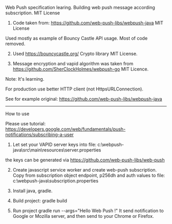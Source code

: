 Web Push specification learing.
Building web push message according subscription.
MIT License


1. Code taken from:
   https://github.com/web-push-libs/webpush-java  MIT License
   
Used mostly as example of Bouncy Castle API usage.
Most of code removed.

2. Used https://bouncycastle.org/ Crypto library MIT License.


3. Message encryption and vapid algorithm was taken from
   https://github.com/SherClockHolmes/webpush-go   MIT Licence.


Note: 
   It's learning. 
   
   For production use better HTTP client (not HttpsURLConnection).
   
   See for example original: https://github.com/web-push-libs/webpush-java
   
---------------------------------------------------------------------------------
How to use

Please use tutorial:
https://developers.google.com/web/fundamentals/push-notifications/subscribing-a-user

1. Let set your VAPID server keys into file: 
  c:\webpush-java\src\main\resources\server.properties
  
the keys can be generated via https://github.com/web-push-libs/web-push

2. Create javascript service worker and create web-push subscription.
   Copy from subscription object endpoint, p256dh and auth values to file:
   c:\webpush-java\subscription.properties

3. Install java, gradle. 

4. Build project:
   gradle build
   
5. Run project gradle run --args="Hello Web Push !"
   It send notification to Google or Mozilla server, and then send to your Chrome or Firefox.
